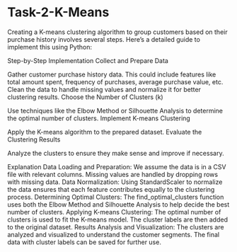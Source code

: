 # Task-2-K-Means
Creating a K-means clustering algorithm to group customers based on their purchase history involves several steps. Here’s a detailed guide to implement this using Python:

Step-by-Step Implementation
Collect and Prepare Data

Gather customer purchase history data. This could include features like total amount spent, frequency of purchases, average purchase value, etc.
Clean the data to handle missing values and normalize it for better clustering results.
Choose the Number of Clusters (k)

Use techniques like the Elbow Method or Silhouette Analysis to determine the optimal number of clusters.
Implement K-means Clustering

Apply the K-means algorithm to the prepared dataset.
Evaluate the Clustering Results

Analyze the clusters to ensure they make sense and improve if necessary.

Explanation
Data Loading and Preparation: We assume the data is in a CSV file with relevant columns. Missing values are handled by dropping rows with missing data.
Data Normalization: Using StandardScaler to normalize the data ensures that each feature contributes equally to the clustering process.
Determining Optimal Clusters: The find_optimal_clusters function uses both the Elbow Method and Silhouette Analysis to help decide the best number of clusters.
Applying K-means Clustering: The optimal number of clusters is used to fit the K-means model. The cluster labels are then added to the original dataset.
Results Analysis and Visualization: The clusters are analyzed and visualized to understand the customer segments. The final data with cluster labels can be saved for further use.
